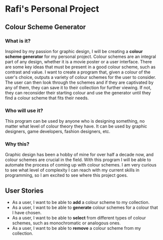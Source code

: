 # Rafi's Personal Project
## Colour Scheme Generator

### What is it?
Inspired by my passion for graphic design, I will be creating a **colour scheme generator** for my personal project.
Colour schemes are an integral part of any design, whether it is a movie poster or a user interface. There are some key
ideas that must be present in a good colour scheme, such as contrast and value. I want to create a program that, given 
a colour of the user's choice, outputs a variety of colour schemes for the user to consider. The user can then look
through the schemes and if they are captivated by any of them, they can save it to their collection for further viewing.
If not, they can reconsider their starting colour and use the generator until they find a colour scheme that fits their
needs.

### Who will use it?
This program can be used by anyone who is designing something, no matter what level of colour theory they have. It can 
be used by graphic designers, game developers, fashion designers, etc. 

### Why this?
Graphic design has been a hobby of mine for over half a decade now, and colour schemes are crucial in the field.
With this program I will be able to automate the process of coming up with colour schemes. I am very curious to see what
level of complexity I can reach with my current skills in programming, so I am excited to see where this project goes.

## User Stories
- As a user, I want to be able to **add** a colour scheme to my collection.
- As a user, I want to be able to **generate** colour schemes for a colour that I have chosen.
- As a user, I want to be able to **select** from different types of colour schemes, such as monochromatic or analogous ones.
- As a user, I want to be able to **remove** a colour scheme from my collection.